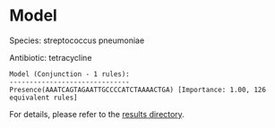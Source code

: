 
# Model

Species: streptococcus pneumoniae

Antibiotic: tetracycline

```
Model (Conjunction - 1 rules):
------------------------------
Presence(AAATCAGTAGAATTGCCCCATCTAAAACTGA) [Importance: 1.00, 126 equivalent rules]

```

For details, please refer to the [results directory](../../../../../results/scm_b/streptococcus+pneumoniae/tetracycline/repeat_3/).

